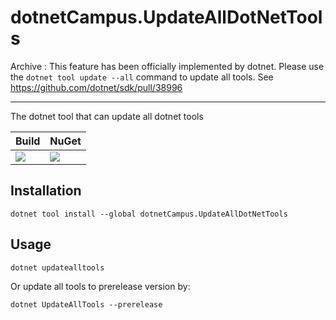 # dotnetCampus.UpdateAllDotNetTools

Archive : This feature has been officially implemented by dotnet. Please use the `dotnet tool update --all` command to update all tools. See https://github.com/dotnet/sdk/pull/38996

---

The dotnet tool that can update all dotnet tools

| Build | NuGet |
| -- | -- |
|![](https://github.com/dotnet-campus/dotnetCampus.UpdateAllDotNetTools/workflows/.NET%20Core/badge.svg)|[![](https://img.shields.io/nuget/v/dotnetCampus.UpdateAllDotNetTools.svg)](https://www.nuget.org/packages/dotnetCampus.UpdateAllDotNetTools)|

## Installation

```
dotnet tool install --global dotnetCampus.UpdateAllDotNetTools 
```

## Usage

```
dotnet updatealltools
```

Or update all tools to prerelease version by:

```
dotnet UpdateAllTools --prerelease
```
